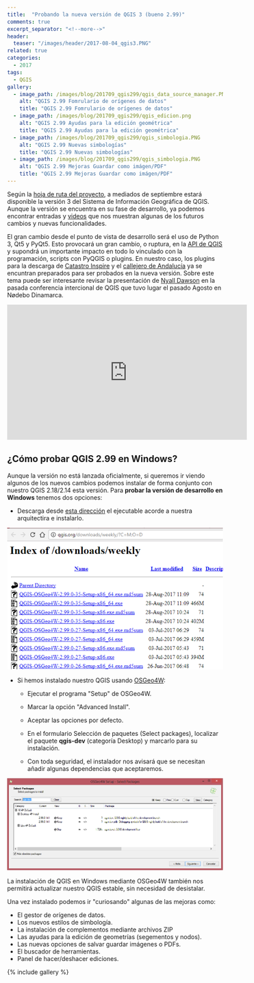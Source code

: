 ```yaml
---
title:  "Probando la nueva versión de QGIS 3 (bueno 2.99)"
comments: true
excerpt_separator: "<!--more-->"
header:
  teaser: "/images/header/2017-08-04_qgis3.PNG"
related: true
categories: 
  - 2017
tags:
  - QGIS
gallery:
  - image_path: /images/blog/201709_qgis299/qgis_data_source_manager.PNG
    alt: "QGIS 2.99 Fomrulario de orígenes de datos"
    title: "QGIS 2.99 Fomrulario de orígenes de datos"
  - image_path: /images/blog/201709_qgis299/qgis_edicion.png
    alt: "QGIS 2.99 Ayudas para la edición geométrica"
    title: "QGIS 2.99 Ayudas para la edición geométrica"
  - image_path: /images/blog/201709_qgis299/qgis_simbologia.PNG
    alt: "QGIS 2.99 Nuevas simbologías"
    title: "QGIS 2.99 Nuevas simbologías"
  - image_path: /images/blog/201709_qgis299/qgis_simbologia.PNG
    alt: "QGIS 2.99 Mejoras Guardar como imágen/PDF"
    title: "QGIS 2.99 Mejoras Guardar como imágen/PDF"   
---
```


Según la [hoja de ruta del proyecto](https://www.qgis.org/es/site/getinvolved/development/roadmap.html "QGIS roadmap"), a mediados de septiembre estará disponible la versión 3 del Sistema de Información Geográfica de QGIS. Aunque la versión se encuentra en su fase de desarrollo, ya podemos encontrar  entradas y  [videos](https://www.youtube.com/results?search_query=qgis+3) que nos muestran algunas de los futuros cambios y nuevas funcionalidades. 

El gran cambio desde el punto de vista de desarrollo será el uso de Python 3, Qt5 y PyQt5.  Esto provocará un gran cambio, o ruptura, en la [API de QGIS](http://doc.qgis.org/api/api_break.html "API Break") y  supondrá un importante impacto en todo lo vinculado con la programación,  scripts con PyQGIS o plugins. En nuestro caso, los plugins para la descarga de [Catastro Inspire](http://www.sigdeletras.com/2017/blog/plugin-de-qgis-para-descarga-de-datos-catastrales-inspire/ "Spanish Inspire Catastral Downloader. Plugin de QGIS para descarga de datos catastrales INSPIRE") y el [callejero de Andalucía](http://www.sigdeletras.com/2017/blog/cdau-downloader-plugin-de-qgis-para-la-descarga-del-callejero-de-andalucia/ "CDAU Downloader. Plugin de QGIS para la descarga del Callejero de Andalucía") ya se encuntran preparados para ser probados en la nueva versión. Sobre este tema puede ser interesante revisar la presentación de [Nyall Dawson](http://nyalldawson.net/) en la pasada conferencia intercional de QGIS que tuvo lugar el pasado Agosto en Nødebo Dinamarca. 

<iframe width="560" height="315" src="https://www.youtube.com/embed/TcZd1Y_ISi4" frameborder="0" allowfullscreen></iframe>

## ¿Cómo probar QGIS 2.99 en Windows?

Aunque la versión no está lanzada oficialmente, si queremos ir viendo algunos de los nuevos cambios podemos instalar de forma conjunto con nuestro QGIS 2.18/2.14 esta versión. Para **probar la versión de desarrollo en Windows** tenemos dos opciones:

- Descarga desde [esta dirección](http://qgis.org/downloads/weekly/?C=M;O=D) el ejecutable acorde a nuestra arquitectira e instalarlo. 

![Repositorio de descarga](/images/blog/201709_qgis299/descarga_ejecutable.PNG)

- Si hemos instalado nuestro QGIS usando [OSGeo4W](https://qgismx.wordpress.com/2016/10/10/instalacion-avanzada-de-qgis-con-osgeo4w/ "Instalación Avanzada de QGIS con OSGeo4W"):

	- Ejecutar el programa "Setup" de OSGeo4W.

	- Marcar la opción "Advanced Install".

	- Aceptar las opciones por defecto.

	- En el formulario Selección de paquetes (Select packages), localizar el paquete **qgis-dev** (categoría Desktop) y marcarlo para su instalación.

	- Con toda seguridad, el instalador nos avisará que se necesitan añadir algunas dependencias que aceptaremos.

![Búsqueda de qgis-dev](/images/blog/201709_qgis299/paquetes.PNG)

La instalación de QGIS en Windows mediante OSGeo4W también nos permitirá actualizar nuestro QGIS estable, sin necesidad de desistalar.

Una vez instalado podemos ir "curiosando" algunas de las mejoras como:

- El gestor de orígenes de datos.
- Los nuevos estilos de simbología.
- La instalación de complementos mediante archivos ZIP
- Las ayudas para la edición de geometrías (segementos y nodos).
- Las nuevas opciones de salvar guardar imágenes o PDFs.
- El buscador de herramientas.
- Panel de hacer/deshacer ediciones.

{% include gallery %}

